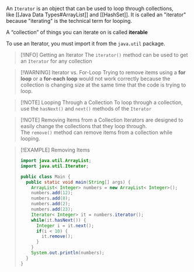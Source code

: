 An `Iterator` is an object that can be used to loop through collections, like [[Java Data Types#ArrayList]] and [[HashSet]]. It is called an "iterator" because "iterating" is the technical term for looping.

A “collection” of things you can iterate on is called **iterable**

To use an Iterator, you must import it from the `java.util` package.

> [!INFO] Getting an Iterator
> The `iterator()` method can be used to get an `Iterator` for any collection

> [!WARNING] Iterator vs. For-Loop
> Trying to remove items using a **for loop** or a **for-each loop** would not work correctly because the collection is changing size at the same time that the code is trying to loop.

> [!NOTE] Looping Through a Collection
> To loop through a collection, use the `hasNext()` and `next()` methods of the `Iterator`

> [!NOTE] Removing Items from a Collection
> Iterators are designed to easily change the collections that they loop through. The `remove()` method can remove items from a collection while looping.

> [!EXAMPLE] Removing Items
> ```java
> import java.util.ArrayList;
> import java.util.Iterator;
> 
> public class Main {
>   public static void main(String[] args) {
>     ArrayList< Integer> numbers = new ArrayList< Integer>();
>     numbers.add(12);
>     numbers.add(8);
>     numbers.add(2);
>     numbers.add(23);
>     Iterator< Integer> it = numbers.iterator();
>     while(it.hasNext()) {
>       Integer i = it.next();
>       if(i < 10) {
>         it.remove();
>       }
>     }
>     System.out.println(numbers);
>   }
> }
> ```



